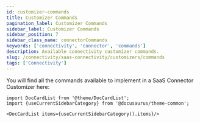 ```yaml
---
id: customizer-commands
title: Customizer Commands
pagination_label: Customizer Commands
sidebar_label: Customizer Commands
sidebar_position: 7
sidebar_class_name: connectorCommands
keywords: ['connectivity', 'connector', 'commands']
description: Available connectivity customizer commands.
slug: /connectivity/saas-connectivity/customizers/commands
tags: ['Connectivity']
---
```


You will find all the commands available to implement in a SaaS Connector Customizer here:

```mdx-code-block
import DocCardList from '@theme/DocCardList';
import {useCurrentSidebarCategory} from '@docusaurus/theme-common';

<DocCardList items={useCurrentSidebarCategory().items}/>
```
